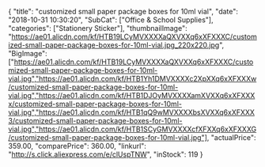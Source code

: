 {
	"title": "customized  small paper package boxes for 10ml vial",
	"date": "2018-10-31 10:30:20",
	"SubCat": ["Office & School Supplies"],
	"categories": ["Stationery Sticker"],
	"thumbnailImage": "https://ae01.alicdn.com/kf/HTB19LCyMVXXXXaQXVXXq6xXFXXXC/customized-small-paper-package-boxes-for-10ml-vial.jpg_220x220.jpg",
	"BigImage": ["https://ae01.alicdn.com/kf/HTB19LCyMVXXXXaQXVXXq6xXFXXXC/customized-small-paper-package-boxes-for-10ml-vial.jpg","https://ae01.alicdn.com/kf/HTB1Yh1DMVXXXXc2XpXXq6xXFXXXw/customized-small-paper-package-boxes-for-10ml-vial.jpg","https://ae01.alicdn.com/kf/HTB1DJOyMVXXXXamXVXXq6xXFXXXx/customized-small-paper-package-boxes-for-10ml-vial.jpg","https://ae01.alicdn.com/kf/HTB1qQ9wMVXXXXbsXVXXq6xXFXXX3/customized-small-paper-package-boxes-for-10ml-vial.jpg","https://ae01.alicdn.com/kf/HTB1SCyGMVXXXXcfXFXXq6xXFXXXG/customized-small-paper-package-boxes-for-10ml-vial.jpg"],
	"actualPrice": 359.00,
	"comparePrice": 360.00,
	"linkurl": "http://s.click.aliexpress.com/e/clUspTNW",
	"inStock": 119
}
